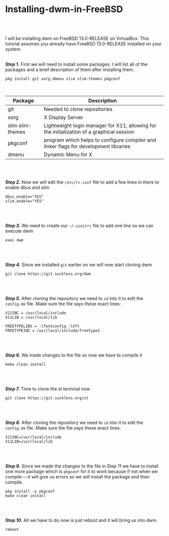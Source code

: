 # Installing-dwm-in-FreeBSD

<br><br>

I will be installing dwm on FreeBSD 13.0-RELEASE on VirtualBox. This tutorial assumes you already have FreeBSD 13.0-RELEASE installed on your system.
<br><br>

***Step 1.*** First we will need to install some packages. I will list all of the packages and a brief description of them after installing them.

```
pkg install git xorg dmenu slim slim-themes pkgconf
```
<br>

| Package | Description |
| --------- | ----------- |
| git | Needed to clone repositories |
| xorg | X Display Server |
| slim slim-themes | Lightweight login manager for X11, allowing for the initialization of a graphical session |
| pkgconf | program which helps to configure compiler and linker flags for development libraries |
| dmenu | Dynamic Menu for X |

<br><br>

***Step 2.*** Now we will edit the ```/etc/rc.conf``` file to add a few lines in there to enable dbus and slim

```
dbus_enable="YES"
slim_enable="YES"
```

<br><br>

***Step 3.*** We need to create our ```~/.xinitrc``` file to add one line so we can execute dwm

```
exec dwm
```

<br><br>

***Step 4.*** Since we installed ```git``` earlier on we will now start cloning dwm

```
git clone https://git.suckless.org/dwm
```

<br><br>

***Step 5.*** After cloning the repository we need to ```cd``` into it to edit the ```config.mk``` file. Make sure the file says these exact lines:

```
X11INC = /usr/local/include
X11LIB = /usr/local/lib

FREETYPELIBS = -lfontconfig -lXft
FREETYPEINC = /usr/local/include/freetype2

```

<br><br>

***Step 6.*** We made changes to the file so now we have to compile it

```
make clean install
```

<br><br>

***Step 7.*** Time to clone the st terminal now

```
git clone https://git.suckless.org/st
```

<br><br>

***Step 8.*** After cloning the repository we need to ```cd``` into it to edit the ```config.mk``` file. Make sure the file says these exact lines:

```
X11INC=/usr/local/include
X11LIB=/usr/local/lib

```

<br><br>

***Step 9.*** Since we made the changes to the file in Step 11 we have to install one more package which is ```pkgconf``` for it to work because if not when we compile---it will give us errors so we will install the package and then compile.

```
pkg install -y pkgconf
make clean install
```

<br><br>

***Step 10.*** All we have to do now is just reboot and it will bring us into dwm

```
reboot
```

<br><br>







